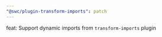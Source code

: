 ```yaml
---
"@swc/plugin-transform-imports": patch
---
```


feat: Support dynamic imports from `transform-imports` plugin
